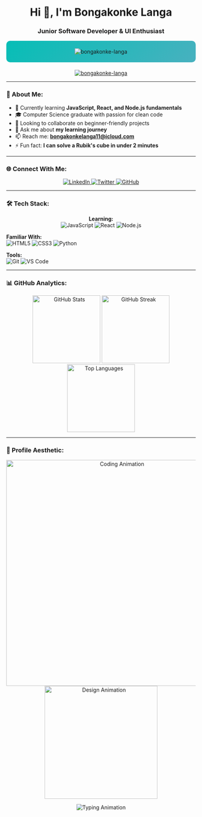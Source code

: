 <h1 align="center">Hi 👋, I'm Bongakonke Langa</h1>
<h3 align="center">Junior Software Developer & UI Enthusiast</h3>

<p align="center" style="background: linear-gradient(135deg, #06beb6 0%, #48b1bf 100%); padding: 20px; border-radius: 10px; margin-bottom: 20px;">
  <img src="https://komarev.com/ghpvc/?username=bongakonke-langa&label=Profile%20Views&color=0e75b6&style=flat" alt="bongakonke-langa" />
</p>

<p align="center">
  <a href="https://github.com/ryo-ma/github-profile-trophy">
    <img src="https://github-profile-trophy.vercel.app/?username=bongakonke-langa&theme=radical&no-frame=true&row=1&margin-w=15" alt="bongakonke-langa" />
  </a>
</p>

---

### 🚀 About Me:
- 🌱 Currently learning **JavaScript, React, and Node.js fundamentals**
- 🎓 Computer Science graduate with passion for clean code
- 👯 Looking to collaborate on beginner-friendly projects
- 💬 Ask me about **my learning journey**
- 📫 Reach me: **bongakonkelanga11@icloud.com**
- ⚡ Fun fact: **I can solve a Rubik's cube in under 2 minutes**

---

### 🌐 Connect With Me:
<p align="center">
  <a href="https://linkedin.com/in/bongakonke-langa" target="_blank">
    <img src="https://img.shields.io/badge/LinkedIn-0077B5?style=for-the-badge&logo=linkedin&logoColor=white" alt="LinkedIn"/>
  </a>
  <a href="https://twitter.com/yourhandle" target="_blank">
    <img src="https://img.shields.io/badge/Twitter-1DA1F2?style=for-the-badge&logo=twitter&logoColor=white" alt="Twitter"/>
  </a>
  <a href="https://github.com/Bongakonke-Langa" target="_blank">
    <img src="https://img.shields.io/badge/GitHub-100000?style=for-the-badge&logo=github&logoColor=white" alt="GitHub"/>
  </a>
</p>

---

### 🛠 Tech Stack:
<p align="center">
  <strong>Learning:</strong><br>
  <img src="https://img.shields.io/badge/JavaScript-F7DF1E?style=for-the-badge&logo=javascript&logoColor=black" alt="JavaScript"/>
  <img src="https://img.shields.io/badge/React-20232A?style=for-the-badge&logo=react&logoColor=61DAFB" alt="React"/>
  <img src="https://img.shields.io/badge/Node.js-43853D?style=for-the-badge&logo=node.js&logoColor=white" alt="Node.js"/>
  
  <strong>Familiar With:</strong><br>
  <img src="https://img.shields.io/badge/HTML5-E34F26?style=for-the-badge&logo=html5&logoColor=white" alt="HTML5"/>
  <img src="https://img.shields.io/badge/CSS3-1572B6?style=for-the-badge&logo=css3&logoColor=white" alt="CSS3"/>
  <img src="https://img.shields.io/badge/Python-3776AB?style=for-the-badge&logo=python&logoColor=white" alt="Python"/>
  
  <strong>Tools:</strong><br>
  <img src="https://img.shields.io/badge/Git-F05032?style=for-the-badge&logo=git&logoColor=white" alt="Git"/>
  <img src="https://img.shields.io/badge/VS_Code-0078D4?style=for-the-badge&logo=visual%20studio%20code&logoColor=white" alt="VS Code"/>
</p>

---

### 📊 GitHub Analytics:
<div align="center">
  <img height="180em" src="https://github-readme-stats.vercel.app/api?username=bongakonke-langa&show_icons=true&theme=radical&include_all_commits=true&count_private=true" alt="GitHub Stats"/>
  <img height="180em" src="https://github-readme-streak-stats.herokuapp.com/?user=bongakonke-langa&theme=radical" alt="GitHub Streak"/>
  <img height="180em" src="https://github-readme-stats.vercel.app/api/top-langs/?username=bongakonke-langa&layout=compact&langs_count=8&theme=radical" alt="Top Languages"/>
</div>

---

### 🎨 Profile Aesthetic:
<p align="center">
  <img src="https://media.giphy.com/media/L8K62iTDkzGX6/giphy.gif" width="600" alt="Coding Animation">
  <br>
  <img src="https://media.giphy.com/media/ZVik7pBtu9dNS/giphy.gif" width="300" alt="Design Animation">
</p>

<div align="center">
  <img src="https://readme-typing-svg.demolab.com?font=Fira+Code&pause=1000&color=38BDF8&width=600&lines=console.log(%22Hello%2C%20World!%22);+%2F%2F+Junior+Software+Developer;const+growth+%3D+learning+%2B+building;while(!succeed)+%7B+tryAgain()+%7D" alt="Typing Animation">
</div>
